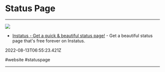 # Status Page

---

![](https://instatus.com/og.png?1)

- [Instatus - Get a quick & beautiful status page!](https://instatus.com) - Get a beautiful status page that's free forever on Instatus.

2022-08-13T06:55:23.421Z

#website #statuspage

---

